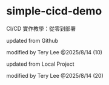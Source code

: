 # simple-cicd-demo

CI/CD 實作教學：從零到部署



updated from Github

modified by Tery Lee @2025/8/14 (10)



updated from Local Project

modified by Tery Lee @2025/8/14 (20)

